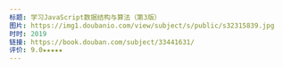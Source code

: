 ```yaml
---
标题: 学习JavaScript数据结构与算法（第3版）
图片: https://img1.doubanio.com/view/subject/s/public/s32315839.jpg
时时: 2019
链接: https://book.douban.com/subject/33441631/
评价: 9.0★★★★★
---
```

